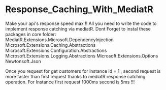 # Response_Caching_With_MediatR
Make your api's response speed max !!
All you need to write the code to implement response catching via mediatR.
Dont Forget to instal these packages in core folder:
MediatR.Extensions.Microsoft.DependencyInjection
Microsoft.Extensions.Caching.Abstractions
Microsoft.Extensions.Configuration.Abstractions
Microsoft.Extensions.Logging.Abstractions
Microsoft.Extensions.Options
Newtonsoft.Json

Once you request for get customers for instance id = 1 , second request is more faster than first request thanks to mediatR response catching operation. For Instance first request 1000ms second is 5ms !!!

